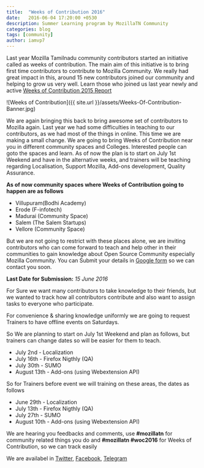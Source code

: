 ```yaml
---
title:  "Weeks of Contribution 2016"
date:   2016-06-04 17:20:00 +0530
description: Summer Learning program by MozillaTN Community
categories: blog
tags: [community]
author: iamvp7
---
```

Last year Mozilla Tamilnadu community contributors started an initiative  called as weeks of contribution. The main aim of this initiative is to bring first time contributors to contribute to Mozilla Community. We really had great impact in this, around 15 new contributors joined our community and helping to grow us very well. Learn those who joined us last year newly and active [Weeks of Contribution 2015 Report](https://viswaprasathks.wordpress.com/2015/09/06/weeks-of-contribution-impact-on-me-community-part-3/) 

![Weeks of Contribution]({{ site.url }}/assets/Weeks-Of-Contribution-Banner.jpg)

We are again bringing this back to bring awesome set of contributors to Mozilla again. Last year we had some difficulties in teaching to our contributors, as we had most of the things in online. This time we are making a small change. We are going to bring Weeks of Contribution near you in different community spaces  and Colleges. Interested people can goto the spaces and learn. As of now the plan is to start on July 1st Weekend and have in the alternative weeks, and trainers will be teaching regarding Localisation, Support Mozilla, Add-ons development, Quality Assurance. 

**As of now community spaces where Weeks of Contribution going to happen are as follows**

- Villupuram(Bodhi Academy)
- Erode (F-infotech)
- Madurai (Community Space)
- Salem (The Salem Startups)
- Vellore (Community Space)

But we are not going to restrict with these places alone, we are inviting contributors who can come forward to teach and help other in their communities to gain knowledge about Open Source Community especially Mozilla Community. You can Submit your details in [Google form](http://goo.gl/forms/h4ScnTIGFVDOOpH73) so we can contact you soon.

**Last Date for Submission:** *15 June 2016*

For Sure we want many contributors to take knowledge to their friends, but we wanted to track how all contributors contribute and also want to assign tasks to everyone who participate.

For convenience & sharing knowledge uniformly we are going to request Trainers to have offline events on Saturdays.

So We are planning to start on July 1st Weekend and plan as follows, but trainers can change dates so will be easier for them to teach.

- July 2nd - Localization
- July 16th - Firefox Nigthly (QA)
- July 30th - SUMO
-  August 13th - Add-ons (using Webextension API)

So for Trainers before event we will training on these areas, the dates as follows

- June 29th - Localization
- July 13th - Firefox Nigthly (QA)
- July 27th - SUMO
- August 10th - Add-ons (using Webextension API)

We are hearing you feedbacks and comments, use **#mozillatn** for community related things you do and **#mozillatn #woc2016** for Weeks of Contribution, so we can track easily

We are availabel in [Twitter](https://twitter.com/mozillatn), [Facebook](https://www.facebook.com/MozillaTN/), [Telegram](https://telegram.me/mozillatn)
